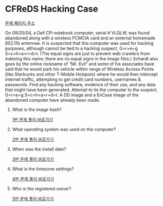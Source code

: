 # CFReDS Hacking Case

[문제 페이지 주소](https://cfreds.nist.gov/)

On 09/20/04, a Dell CPi notebook computer, serial # VLQLW, was found abandoned along with a wireless PCMCIA card and an external homemade 802.11b antennae. It is suspected that this computer was used for hacking purposes, although cannot be tied to a hacking suspect, G=r=e=g S=c=h=a=r=d=t.  (The equal signs are just to prevent web crawlers from indexing this name; there are no equal signs in the image files.) Schardt also goes by the online nickname of “Mr. Evil” and some of his associates have said that he would park his vehicle within range of Wireless Access Points (like Starbucks and other T-Mobile Hotspots) where he would then intercept internet traffic, attempting to get credit card numbers, usernames & passwords. Find any hacking software, evidence of their use, and any data that might have been generated. Attempt to tie the computer to the suspect, G=r=e=g S=c=h=a=r=d=t. A DD image and a EnCase image of the abandoned computer have already been made.


1. What is the image hash?

    [1번 문제 풀이 바로가기](./1/1.md)

2. What operating system was used on the computer?

    [2번 문제 풀이 바로가기](./2/2.md)

3. When was the install date?

    [3번 문제 풀이 바로가기](./3/3.md)

4. What is the timezone settings?

    [4번 문제 풀이 바로가기](./4/4.md)

5. Who is the registered owner?

    [5번 문제 풀이 바로가기](./5/5.md)
